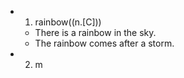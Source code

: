 -
  1. rainbow((n.[C]))
	- There is a rainbow in the sky.
	- The rainbow comes after a storm.
-
  2. m